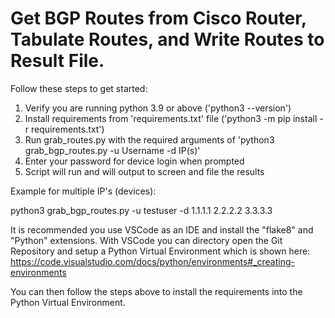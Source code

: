 # Get BGP Routes from Cisco Router, Tabulate Routes, and Write Routes to Result File.

Follow these steps to get started:

1. Verify you are running python 3.9 or above ('python3 --version')
2. Install requirements from 'requirements.txt' file ('python3 -m pip install -r requirements.txt')
3. Run grab_routes.py with the required arguments of 'python3 grab_bgp_routes.py -u Username -d IP(s)'
4. Enter your password for device login when prompted
5. Script will run and will output to screen and file the results

Example for multiple IP's (devices):

python3 grab_bgp_routes.py -u testuser -d 1.1.1.1 2.2.2.2 3.3.3.3

It is recommended you use VSCode as an IDE and install the "flake8" and "Python" extensions.
With VSCode you can directory open the Git Repository and setup a Python Virtual Environment
which is shown here: https://code.visualstudio.com/docs/python/environments#_creating-environments

You can then follow the steps above to install the requirements into the Python Virtual Environment. 